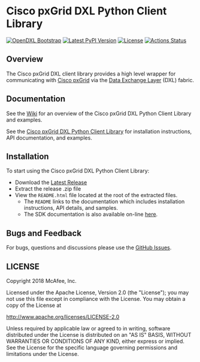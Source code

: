 # Cisco pxGrid DXL Python Client Library
[![OpenDXL Bootstrap](https://img.shields.io/badge/Built%20With-OpenDXL%20Bootstrap-blue.svg)](https://github.com/opendxl/opendxl-bootstrap-python)
[![Latest PyPI Version](https://img.shields.io/pypi/v/dxlciscopxgridclient.svg)](https://pypi.python.org/pypi/dxlciscopxgridclient)
[![License](https://img.shields.io/badge/License-Apache%202.0-blue.svg)](https://opensource.org/licenses/Apache-2.0)
[![Actions Status](https://github.com/opendxl/opendxl-pxgrid-client-python/workflows/Build/badge.svg)](https://github.com/opendxl/opendxl-pxgrid-client-python/actions)

## Overview

The Cisco pxGrid DXL client library provides a high level wrapper for
communicating with
[Cisco pxGrid](https://www.cisco.com/c/en/us/products/security/pxgrid.html)
via the
[Data Exchange Layer](http://www.mcafee.com/us/solutions/data-exchange-layer.aspx) (DXL)
fabric.

## Documentation

See the [Wiki](https://github.com/opendxl/opendxl-pxgrid-client-python/wiki)
for an overview of the Cisco pxGrid DXL Python Client Library and examples.

See the
[Cisco pxGrid DXL Python Client Library](https://opendxl.github.io/opendxl-pxgrid-client-python/pydoc)
for installation instructions, API documentation, and examples.

## Installation

To start using the Cisco pxGrid DXL Python Client Library:

* Download the [Latest Release](https://github.com/opendxl/opendxl-pxgrid-client-python/releases/latest)
* Extract the release .zip file
* View the `README.html` file located at the root of the extracted files.
  * The `README` links to the documentation which includes installation instructions, API details, and samples.
  * The SDK documentation is also available on-line [here](https://opendxl.github.io/opendxl-pxgrid-client-python/pydoc).

## Bugs and Feedback

For bugs, questions and discussions please use the
[GitHub Issues](https://github.com/opendxl/opendxl-pxgrid-client-python/issues).

## LICENSE

Copyright 2018 McAfee, Inc.

Licensed under the Apache License, Version 2.0 (the "License"); you may not use
this file except in compliance with the License. You may obtain a copy of the
License at

http://www.apache.org/licenses/LICENSE-2.0

Unless required by applicable law or agreed to in writing, software distributed
under the License is distributed on an "AS IS" BASIS, WITHOUT WARRANTIES OR
CONDITIONS OF ANY KIND, either express or implied. See the License for the
specific language governing permissions and limitations under the License.
